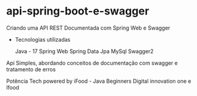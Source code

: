 # api-spring-boot-e-swagger
Criando uma API REST Documentada com Spring Web e Swagger

- Tecnologias utilizadas

  Java - 17
  Spring Web
  Spring Data Jpa
  MySql
  Swagger2

Api Simples, abordando conceitos de documentação com swagger e tratamento de erros

Potência Tech powered by iFood - Java Beginners
Digital innovation one e Ifood
